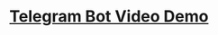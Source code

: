 # [Telegram Bot Video Demo](https://www.veed.io/view/34749d44-4a1b-4086-a05e-6d25db0a1063?panel=share)